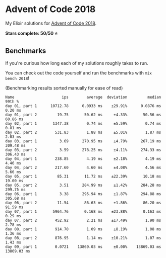 # Advent of Code 2018

My Elixir solutions for [Advent of Code 2018](https://adventofcode.com/2018).

**Stars complete: 50/50 :star:**

## Benchmarks

If you're curious how long each of my solutions roughly takes to run.

You can check out the code yourself and run the benchmarks with `mix bench 2018`!

(Benchmarking results sorted manually for ease of read)

```
Name                     ips        average  deviation         median         99th %
day 01, part 1      10712.78      0.0933 ms    ±29.91%      0.0876 ms        0.20 ms
day 01, part 2         19.75       50.62 ms     ±4.33%       50.56 ms       60.86 ms
day 02, part 1       1347.38        0.74 ms     ±5.59%        0.74 ms        0.81 ms
day 02, part 2        531.83        1.88 ms     ±5.01%        1.87 ms        2.03 ms
day 03, part 1          3.69      270.95 ms     ±4.79%      267.19 ms      309.48 ms
day 03, part 2          3.59      278.25 ms     ±4.11%      274.33 ms      306.43 ms
day 04, part 1        238.85        4.19 ms     ±2.18%        4.19 ms        4.46 ms
day 04, part 2        217.60        4.60 ms     ±4.08%        4.56 ms        5.66 ms
day 05, part 1         85.31       11.72 ms    ±22.39%       10.18 ms       19.00 ms
day 05, part 2          3.51      284.99 ms     ±1.42%      284.28 ms      299.75 ms
day 06, part 1          3.38      295.94 ms     ±1.87%      294.88 ms      305.68 ms
day 06, part 2         11.54       86.63 ms     ±1.86%       86.20 ms       91.59 ms
day 07, part 1       5964.76       0.168 ms    ±23.88%       0.163 ms        0.29 ms
day 07, part 2        452.92        2.21 ms    ±17.49%        1.90 ms        2.78 ms
day 08, part 1        914.70        1.09 ms     ±8.19%        1.08 ms        1.36 ms
day 08, part 2        876.95        1.14 ms    ±10.21%        1.07 ms        1.43 ms
day 09, part 1        0.0721    13869.03 ms     ±0.00%    13869.03 ms    13869.03 ms
```

